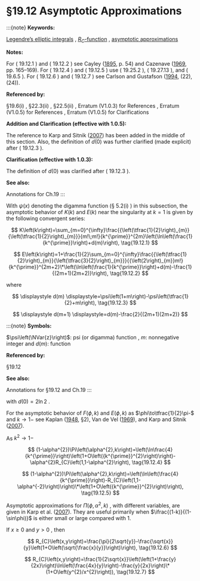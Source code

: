 # §19.12 Asymptotic Approximations

:::{note}
**Keywords:**

[Legendre’s elliptic integrals](http://dlmf.nist.gov/search/search?q=Legendre%20elliptic%20integrals) , [$R_{C}$-function](http://dlmf.nist.gov/search/search?q=RC-function) , [asymptotic approximations](http://dlmf.nist.gov/search/search?q=asymptotic%20approximations)

**Notes:**

For ( 19.12.1 ) and ( 19.12.2 ) see Cayley ([1895](./bib/C.html#bib460 "An Elementary Treatise on Elliptic Functions"), p. 54) and Cazenave ([1969](./bib/C.html#bib461 "Intégrales et Fonctions Elliptiques en Vue des Applications"), pp. 165–169). For ( 19.12.4 ) and ( 19.12.5 ) use ( 19.25.2 ), ( 19.27.13 ), and ( 19.6.5 ). For ( 19.12.6 ) and ( 19.12.7 ) see Carlson and Gustafson ([1994](./bib/C.html#bib452 "Asymptotic approximations for symmetric elliptic integrals"), (22), (24)).

**Referenced by:**

§19.6(i) , §22.3(ii) , §22.5(ii) , Erratum (V1.0.3) for References , Erratum (V1.0.5) for References , Erratum (V1.0.5) for Clarifications

**Addition and Clarification (effective with 1.0.5):**

The reference to Karp and Sitnik ([2007](./bib/K.html#bib2775 "Asymptotic approximations for the first incomplete elliptic integral near logarithmic singularity")) has been added in the middle of this section. Also, the definition of $d(0)$ was further clarified (made explicit) after ( 19.12.3 ).

**Clarification (effective with 1.0.3):**

The definition of $d(0)$ was clarified after ( 19.12.3 ).

**See also:**

Annotations for Ch.19
:::

With $\psi\left(x\right)$ denoting the digamma function (§ 5.2(i) ) in this subsection, the asymptotic behavior of $K\left(k\right)$ and $E\left(k\right)$ near the singularity at $k=1$ is given by the following convergent series:


<a id="E1"></a>
$$
K\left(k\right)=\sum_{m=0}^{\infty}\frac{{\left(\tfrac{1}{2}\right)_{m}}{\left(\tfrac{1}{2}\right)_{m}}}{m!\;m!}{k^{\prime}}^{2m}\left(\ln\left(\frac{1}{k^{\prime}}\right)+d(m)\right), \tag{19.12.1}
$$


<a id="E2"></a>
$$
E\left(k\right)=1+\frac{1}{2}\sum_{m=0}^{\infty}\frac{{\left(\tfrac{1}{2}\right)_{m}}{\left(\tfrac{3}{2}\right)_{m}}}{{\left(2\right)_{m}}m!}{k^{\prime}}^{2m+2}\*\left(\ln\left(\frac{1}{k^{\prime}}\right)+d(m)-\frac{1}{(2m+1)(2m+2)}\right), \tag{19.12.2}
$$

where

<a id="E3"></a>

<a id="Ex1"></a>
$$
\displaystyle d(m) \displaystyle=\psi\left(1+m\right)-\psi\left(\tfrac{1}{2}+m\right), \tag{19.12.3}
$$

<a id="Ex2"></a>
$$
\displaystyle d(m+1) \displaystyle=d(m)-\frac{2}{(2m+1)(2m+2)}
$$

:::{note}
**Symbols:**

$\psi\left(\NVar{z}\right)$: psi (or digamma) function , $m$: nonnegative integer and $d(m)$: function

**Referenced by:**

§19.12

**See also:**

Annotations for §19.12 and Ch.19
:::

with $d(0)=2\ln 2$ .

For the asymptotic behavior of $F\left(\phi,k\right)$ and $E\left(\phi,k\right)$ as $\phi\to\tfrac{1}{2}\pi-$ and $k\to 1-$ see Kaplan ([1948](./bib/K.html#bib1225 "Auxiliary table for the incomplete elliptic integrals"), §2), Van de Vel ([1969](./bib/V.html#bib2315 "On the series expansion method for computing incomplete elliptic integrals of the first and second kinds")), and Karp and Sitnik ([2007](./bib/K.html#bib2775 "Asymptotic approximations for the first incomplete elliptic integral near logarithmic singularity")).

As $k^{2}\to 1-$


<a id="E4"></a>
$$
(1-\alpha^{2})\Pi\left(\alpha^{2},k\right)=\left(\ln\frac{4}{k^{\prime}}\right)\left(1+O\left({k^{\prime}}^{2}\right)\right)-\alpha^{2}R_{C}\left(1,1-\alpha^{2}\right), \tag{19.12.4}
$$


<a id="E5"></a>
$$
(1-\alpha^{2})\Pi\left(\alpha^{2},k\right)=\left(\ln\left(\frac{4}{k^{\prime}}\right)-R_{C}\left(1,1-\alpha^{-2}\right)\right)\*\left(1+O\left({k^{\prime}}^{2}\right)\right), \tag{19.12.5}
$$

Asymptotic approximations for $\Pi\left(\phi,\alpha^{2},k\right)$ , with different variables, are given in Karp et al. ([2007](./bib/K.html#bib1228 "Series expansions for the third incomplete elliptic integral via partial fraction decompositions")). They are useful primarily when $\ifrac{(1-k)}{(1-\sin\phi)}$ is either small or large compared with 1.

If $x\geq 0$ and $y>0$ , then


<a id="E6"></a>
$$
R_{C}\left(x,y\right)=\frac{\pi}{2\sqrt{y}}-\frac{\sqrt{x}}{y}\left(1+O\left(\sqrt{\frac{x}{y}}\right)\right), \tag{19.12.6}
$$


<a id="E7"></a>
$$
R_{C}\left(x,y\right)=\frac{1}{2\sqrt{x}}\left(\left(1+\frac{y}{2x}\right)\ln\left(\frac{4x}{y}\right)-\frac{y}{2x}\right)\*(1+O\left(y^{2}/x^{2}\right)), \tag{19.12.7}
$$
